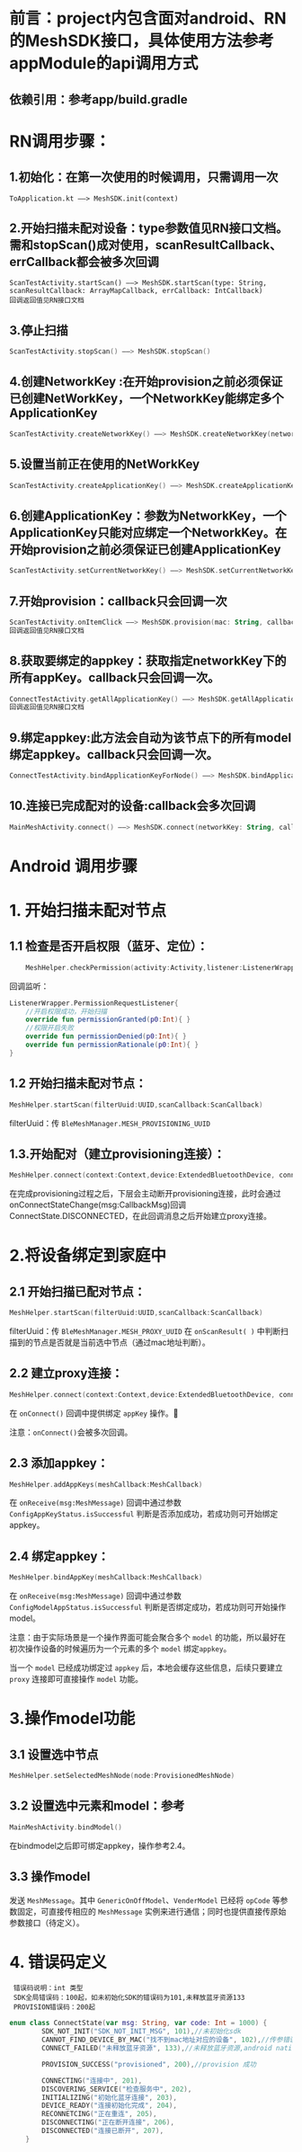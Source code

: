 
# 前言：project内包含面对android、RN的MeshSDK接口，具体使用方法参考appModule的api调用方式
## 依赖引用：参考app/build.gradle

# RN调用步骤：
## 1.初始化：在第一次使用的时候调用，只需调用一次
```
ToApplication.kt ——> MeshSDK.init(context)
```
## 2.开始扫描未配对设备：type参数值见RN接口文档。需和stopScan()成对使用，scanResultCallback、errCallback都会被多次回调
```
ScanTestActivity.startScan() ——> MeshSDK.startScan(type: String, scanResultCallback: ArrayMapCallback, errCallback: IntCallback)
回调返回值见RN接口文档
```
## 3.停止扫描
```kotlin
ScanTestActivity.stopScan() ——> MeshSDK.stopScan()
```
## 4.创建NetworkKey :在开始provision之前必须保证已创建NetWorkKey，一个NetworkKey能绑定多个ApplicationKey
```kotlin
ScanTestActivity.createNetworkKey() ——> MeshSDK.createNetworkKey(networkKey: String)
```
## 5.设置当前正在使用的NetWorkKey
```kotlin
ScanTestActivity.createApplicationKey() ——> MeshSDK.createApplicationKey(netKey)
```
## 6.创建ApplicationKey：参数为NetworkKey，一个ApplicationKey只能对应绑定一个NetworkKey。在开始provision之前必须保证已创建ApplicationKey
```kotlin
ScanTestActivity.setCurrentNetworkKey() ——> MeshSDK.setCurrentNetworkKey(netKey)
```
## 7.开始provision：callback只会回调一次
```kotlin
ScanTestActivity.onItemClick ——> MeshSDK.provision(mac: String, callback: MapCallback)
回调返回值见RN接口文档
```
## 8.获取要绑定的appkey：获取指定networkKey下的所有appKey。callback只会回调一次。
```kotlin
ConnectTestActivity.getAllApplicationKey() ——> MeshSDK.getAllApplicationKey(networkKey: String, callback: ArrayStringCallback)
回调返回值见RN接口文档
```
## 9.绑定appkey:此方法会自动为该节点下的所有model绑定appkey。callback只会回调一次。
```kotlin
ConnectTestActivity.bindApplicationKeyForNode() ——> MeshSDK.bindApplicationKeyForNode(uuid: String, appKey: String, callback: MapCallback)
``` 
## 10.连接已完成配对的设备:callback会多次回调
```kotlin
MainMeshActivity.connect() ——> MeshSDK.connect(networkKey: String, callback: MapCallback)
```


# Android 调用步骤
# 1. 开始扫描未配对节点

## 1.1 检查是否开启权限（蓝牙、定位）：

```kotlin
	MeshHelper.checkPermission(activity:Activity,listener:ListenerWrapper.PermissionRequestListener)
```

回调监听：
```kotlin	
ListenerWrapper.PermissionRequestListener{
	//开启权限成功，开始扫描
	override fun permissionGranted(p0:Int){ }
	//权限开启失败
	override fun permissionDenied(p0:Int){ }
	override fun permissionRationale(p0:Int){ }
}
```

## 1.2 开始扫描未配对节点：

```kotlin
MeshHelper.startScan(filterUuid:UUID,scanCallback:ScanCallback)
```

filterUuid：传 `BleMeshManager.MESH_PROVISIONING_UUID`

## 1.3.开始配对（建立provisioning连接）：

```kotlin
MeshHelper.connect(context:Context,device:ExtendedBluetoothDevice, connectToNetwork:Boolean,callback:ConnectCallback?)
```

在完成provisioning过程之后，下层会主动断开provisioning连接，此时会通过onConnectStateChange(msg:CallbackMsg)回调ConnectState.DISCONNECTED，在此回调消息之后开始建立proxy连接。

# 2.将设备绑定到家庭中

## 2.1 开始扫描已配对节点：

```kotlin
MeshHelper.startScan(filterUuid:UUID,scanCallback:ScanCallback)
```
	
filterUuid：传 `BleMeshManager.MESH_PROXY_UUID`
在 `onScanResult( )` 中判断扫描到的节点是否就是当前选中节点（通过mac地址判断）。

## 2.2 建立proxy连接：

```kotlin
MeshHelper.connect(context:Context,device:ExtendedBluetoothDevice, connectToNetwork:Boolean,callback:ConnectCallback?)
```

在 `onConnect()` 回调中提供绑定 `appKey` 操作。

注意：`onConnect()`会被多次回调。

## 2.3 添加appkey：

```kotlin
MeshHelper.addAppKeys(meshCallback:MeshCallback)
```

在 `onReceive(msg:MeshMessage)` 回调中通过参数 `ConfigAppKeyStatus.isSuccessful` 判断是否添加成功，若成功则可开始绑定appkey。

## 2.4 绑定appkey：

```kotlin
MeshHelper.bindAppKey(meshCallback:MeshCallback)
```

在 `onReceive(msg:MeshMessage)` 回调中通过参数 `ConfigModelAppStatus.isSuccessful` 判断是否绑定成功，若成功则可开始操作model。

注意：由于实际场景是一个操作界面可能会聚合多个 `model` 的功能，所以最好在初次操作设备的时候遍历为一个元素的多个 `model` 绑定`appkey`。

当一个 `model` 已经成功绑定过 `appkey` 后，本地会缓存这些信息，后续只要建立 `proxy` 连接即可直接操作 `model` 功能。

# 3.操作model功能
	
## 3.1 设置选中节点

```kotlin
MeshHelper.setSelectedMeshNode(node:ProvisionedMeshNode)
```

## 3.2 设置选中元素和model：参考

```kotlin
MainMeshActivity.bindModel()
```

在bindmodel之后即可绑定appkey，操作参考2.4。

## 3.3 操作model

发送 `MeshMessage`。其中 `GenericOnOffModel`、`VenderModel` 已经将 `opCode` 等参数固定，可直接传相应的 `MeshMessage` 实例来进行通信；同时也提供直接传原始参数接口（待定义）。

# 4. 错误码定义
```
 错误码说明：int 类型
 SDK全局错误码：100起，如未初始化SDK的错误码为101,未释放蓝牙资源133
 PROVISION错误码：200起
```

```kotlin
enum class ConnectState(var msg: String, var code: Int = 1000) {
        SDK_NOT_INIT("SDK_NOT_INIT_MSG", 101),//未初始化sdk
        CANNOT_FIND_DEVICE_BY_MAC("找不到mac地址对应的设备", 102),//传参错误，找不到mac地址对应的设备
        CONNECT_FAILED("未释放蓝牙资源", 133),//未释放蓝牙资源,android native层定义的错误码

        PROVISION_SUCCESS("provisioned", 200),//provision 成功

        CONNECTING("连接中", 201),
        DISCOVERING_SERVICE("检查服务中", 202),
        INITIALIZING("初始化蓝牙连接", 203),
        DEVICE_READY("连接初始化完成", 204),
        RECONNETCING("正在重连", 205),
        DISCONNECTING("正在断开连接", 206),
        DISCONNECTED("连接已断开", 207),
    }
```

